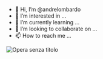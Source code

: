 - 👋 Hi, I’m @andrelombardo
- 👀 I’m interested in ...
- 🌱 I’m currently learning ...
- 💞️ I’m looking to collaborate on ...
- 📫 How to reach me ...

<!---
andrelombardo/andrelombardo is a ✨ special ✨ repository because its `README.md` (this file) appears on your GitHub profile.
You can click the Preview link to take a look at your changes.
--->
![Opera senza titolo](https://user-images.githubusercontent.com/103902805/203857567-60dc9047-2371-4999-80c1-7ea3c58a28e1.jpg)
